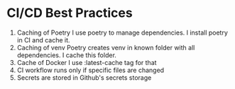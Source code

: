 # CI/CD Best Practices

1. Caching of Poetry
  I use poetry to manage dependencies. I install poetry in CI and cache it.
2. Caching of venv
  Poetry creates venv in known folder with all dependencies. I cache this folder.
3. Cache of Docker
  I use :latest-cache tag for that
4. CI workflow runs only if specific files are changed
5. Secrets are stored in Github's secrets storage
